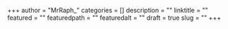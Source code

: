 +++
author = "MrRaph_"
categories = []
description = ""
linktitle = ""
featured = ""
featuredpath = ""
featuredalt = ""
draft = true
slug = ""
+++
